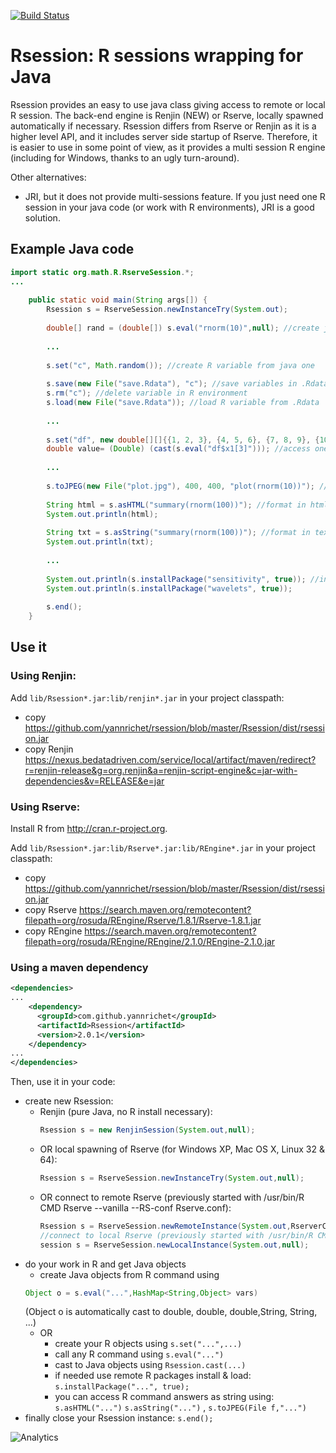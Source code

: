 [![Build Status](https://travis-ci.org/yannrichet/rsession.png)](https://travis-ci.org/yannrichet/rsession)

# Rsession: R sessions wrapping for Java #

Rsession provides an easy to use java class giving access to remote or local R session. The back-end engine is Renjin (NEW) or Rserve, locally spawned automatically if necessary.
Rsession differs from Rserve or Renjin as it is a higher level API, and it includes server side startup of Rserve. Therefore, it is easier to use in some point of view, as it provides a multi session R engine (including for Windows, thanks to an ugly turn-around).

Other alternatives:
  * JRI, but it does not provide multi-sessions feature. If you just need one R session in your java code (or work with R environments), JRI is a good solution.

## Example Java code ##
```java
import static org.math.R.RserveSession.*;
...
 
    public static void main(String args[]) {
        Rsession s = RserveSession.newInstanceTry(System.out);
 
        double[] rand = (double[]) s.eval("rnorm(10)",null); //create java variable from R command
 
        ...
 
        s.set("c", Math.random()); //create R variable from java one
 
        s.save(new File("save.Rdata"), "c"); //save variables in .Rdata
        s.rm("c"); //delete variable in R environment
        s.load(new File("save.Rdata")); //load R variable from .Rdata
 
        ...
 
        s.set("df", new double[][]{{1, 2, 3}, {4, 5, 6}, {7, 8, 9}, {10, 11, 12}}, "x1", "x2", "x3"); //create data frame from given vectors
        double value= (Double) (cast(s.eval("df$x1[3]"))); //access one value in data frame
 
        ...
 
        s.toJPEG(new File("plot.jpg"), 400, 400, "plot(rnorm(10))"); //create jpeg file from R graphical command (like plot)
 
        String html = s.asHTML("summary(rnorm(100))"); //format in html using R2HTML
        System.out.println(html);
 
        String txt = s.asString("summary(rnorm(100))"); //format in text
        System.out.println(txt);
 
        ...
 
        System.out.println(s.installPackage("sensitivity", true)); //install and load R package
        System.out.println(s.installPackage("wavelets", true));
 
        s.end();
    }
```
## Use it ##

### Using Renjin: ###

Add `lib/Rsession*.jar:lib/renjin*.jar` in your project classpath: 
  * copy https://github.com/yannrichet/rsession/blob/master/Rsession/dist/rsession.jar
  * copy Renjin https://nexus.bedatadriven.com/service/local/artifact/maven/redirect?r=renjin-release&g=org.renjin&a=renjin-script-engine&c=jar-with-dependencies&v=RELEASE&e=jar

### Using Rserve: ###

Install R from http://cran.r-project.org.

Add `lib/Rsession*.jar:lib/Rserve*.jar:lib/REngine*.jar` in your project classpath: 
  * copy https://github.com/yannrichet/rsession/blob/master/Rsession/dist/rsession.jar
  * copy Rserve https://search.maven.org/remotecontent?filepath=org/rosuda/REngine/Rserve/1.8.1/Rserve-1.8.1.jar
  * copy REngine https://search.maven.org/remotecontent?filepath=org/rosuda/REngine/REngine/2.1.0/REngine-2.1.0.jar

### Using a maven dependency ###
```xml
<dependencies>
...
    <dependency>
      <groupId>com.github.yannrichet</groupId>
      <artifactId>Rsession</artifactId>
      <version>2.0.1</version>
    </dependency>
...
</dependencies>
```


Then, use it in your code:
  * create new Rsession:
    * Renjin (pure Java, no R install necessary):
      ```java
      Rsession s = new RenjinSession(System.out,null);
      ```
    * OR local spawning of Rserve (for Windows XP, Mac OS X, Linux 32 & 64):
      ```java
      Rsession s = RserveSession.newInstanceTry(System.out,null);
      ```
    * OR connect to remote Rserve (previously started with /usr/bin/R CMD Rserve --vanilla --RS-conf Rserve.conf):
      ```java
      Rsession s = RserveSession.newRemoteInstance(System.out,RserverConf.parse("R://192.168.1.1"));
      //connect to local Rserve (previously started with /usr/bin/R CMD Rserve --vanilla --RS-conf Rserve.conf):
      session s = RserveSession.newLocalInstance(System.out,null); 
      ```
  * do your work in R and get Java objects
    * create Java objects from R command using
    ```java
    Object o = s.eval("...",HashMap<String,Object> vars)
    ```
    (Object o is automatically cast to double, double, double,String, String, ...)
    * OR
      * create your R objects using `s.set("...",...)`
      * call any R command using `s.eval("...")`
      * cast to Java objects using `Rsession.cast(...)`
      * if needed use remote R packages install & load: `s.installPackage("...", true);`
      * you can access R command answers as string using: `s.asHTML("...")` `s.asString("...")` , `s.toJPEG(File f,"...")` 
  * finally close your Rsession instance: `s.end(); `

![Analytics](https://ga-beacon.appspot.com/UA-109580-20/rsession)
